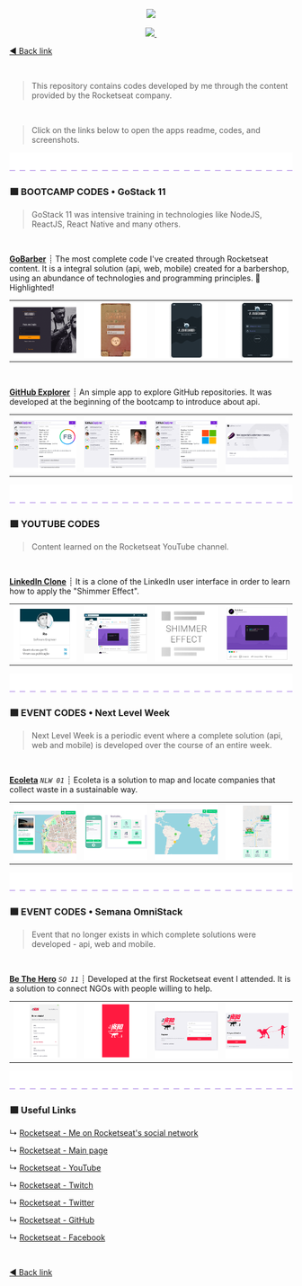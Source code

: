 <p align="center">
  <a aria-label="MY_ROCKETSEAT_CODES" href="https://github.com/imtherousers/Studies/study-codes/Rocketseat#🚀">
    <img src="assets/Rocketseat-banner.gif">
  </a>
</p>

<p align="center">
  <a aria-label="MADE_BY_imtherouser" href="https://github.com/imtherousers/Studies/study-codes/Rocketseat#🚀">
    <img src="https://img.shields.io/badge/-MADE_BY_imtherouser-7159c1?style=for-the-badge&labelColor=222222">
  </a>
  <a aria-label="LESSONS_FROM_ROCKETSEAT" href="https://rocketseat.com.br/#🚀">
    <img alt="" src="https://img.shields.io/badge/LESSONS_FROM-Rocketseat_🚀-7159c1?style=for-the-badge&labelColor=222222">
  </a>
</p>

[◄ Back link](https://github.com/imtherouser/Studies#🖖)

<br />

> This repository contains codes developed by me through the content provided by the Rocketseat company.

<br />

> Click on the links below to open the apps readme, codes, and screenshots.

<p align="center">
  <a aria-label="__dotted_line__" href="https://github.com/imtherousers/Studies/study-codes/Rocketseat#🚀">
    <img src="assets/dotted-purple-line.png">
  </a>
</p>

### 🟪 **BOOTCAMP CODES • GoStack 11**

> GoStack 11 was intensive training in technologies like NodeJS, ReactJS, React Native and many others.

<br />

**[GoBarber](bootcamp/GoStack11/GoBarber#🚀)** ┊ The most complete code I've created through Rocketseat content. It is a integral solution (api, web, mobile) created for a barbershop, using an abundance of technologies and programming principles. 🌟 Highlighted!

<table>
  <tr>
    <td>
      <a href="bootcamp/GoStack11/GoBarber#🚀">
        <img src="bootcamp/GoStack11/GoBarber/screenshots/GoBarber-mini-screen-02.png">
      </a>
    </td>
    <td>
      <a href="bootcamp/GoStack11/GoBarber#🚀">
        <img src="bootcamp/GoStack11/GoBarber/screenshots/SteampunkGoBarber-mini-screen-01.png">
      </a>
    </td>
    <td>
      <a href="bootcamp/GoStack11/GoBarber#🚀">
        <img src="bootcamp/GoStack11/GoBarber/screenshots/AlienGoBarber-mini-screen-01.png">
      </a>
    </td>
    <td>
      <a href="bootcamp/GoStack11/GoBarber#🚀">
        <img src="bootcamp/GoStack11/GoBarber/screenshots/AlienGoBarber-mini-screen-02.png">
      </a>
    </td>
  </tr>
</table>

<br />

**[GitHub Explorer](bootcamp/GoStack11/GitHubExplorer#🚀)** ┊ An simple app to explore GitHub repositories. It was developed at the beginning of the bootcamp to introduce about api.

<table>
  <tr>
    <td>
      <a href="bootcamp/GoStack11/GitHubExplorer#🚀">
        <img src="bootcamp/GoStack11/GitHubExplorer/screenshots/filemanager/GitHubExplorer-screenshot-MINI-01.png">
      </a>
    </td>
    <td>
      <a href="bootcamp/GoStack11/GitHubExplorer#🚀">
        <img src="bootcamp/GoStack11/GitHubExplorer/screenshots/filemanager/GitHubExplorer-screenshot-MINI-03.png">
      </a>
    </td>
    <td>
      <a href="bootcamp/GoStack11/GitHubExplorer#🚀">
        <img src="bootcamp/GoStack11/GitHubExplorer/screenshots/filemanager/GitHubExplorer-screenshot-MINI-02.png">
      </a>
    </td>
    <td>
      <a href="bootcamp/GoStack11/GitHubExplorer#🚀">
        <img src="bootcamp/GoStack11/GitHubExplorer/screenshots/original/GitHubExplorer-screenshot-MINI-01.png">
      </a>
    </td>
  </tr>
</table>

<p align="center">
  <a aria-label="__dotted_line__" href="https://github.com/imtherousers/Studies/study-codes/Rocketseat#🚀">
    <img src="assets/dotted-purple-line.png">
  </a>
</p>

### 🟪 **YOUTUBE CODES**

> Content learned on the Rocketseat YouTube channel.

<br />

**[LinkedIn Clone](youtube/LinkedInClone#🚀)** ┊ It is a clone of the LinkedIn user interface in order to learn how to apply the "Shimmer Effect".

<table>
  <tr>
    <td>
      <a href="youtube/LinkedInClone#🚀">
        <img src="youtube/LinkedInClone/screenshots/LinkedInClone-mini-01.png">
      </a>
    </td>
    <td>
      <a href="youtube/LinkedInClone#🚀">
        <img src="youtube/LinkedInClone/screenshots/LinkedInClone-mini-02.png">
      </a>
    </td>
    <td>
      <a href="youtube/LinkedInClone#🚀">
        <img src="youtube/LinkedInClone/screenshots/LinkedInClone-mini-03.png">
      </a>
    </td>
    <td>
      <a href="youtube/LinkedInClone#🚀">
        <img src="youtube/LinkedInClone/screenshots/LinkedInClone-mini-04.png">
      </a>
    </td>
  </tr>
</table>

<p align="center">
  <a aria-label="__dotted_line__" href="https://github.com/imtherousers/Studies/study-codes/Rocketseat#🚀">
    <img src="assets/dotted-purple-line.png">
  </a>
</p>

### 🟪 **EVENT CODES • Next Level Week**

> Next Level Week is a periodic event where a complete solution (api, web and mobile) is developed over the course of an entire week.

<br />

**[Ecoleta](events/NextLevelWeek/NLW01-Ecoleta#🚀)** _`NLW 01`_ ┊ Ecoleta is a solution to map and locate companies that collect waste in a sustainable way.

<table>
  <tr>
    <td>
      <a href="events/NextLevelWeek/NLW01-Ecoleta#🚀">
        <img src="events/NextLevelWeek/NLW01-Ecoleta/screenshots/webuserinterface/ecoleta-screenshot-MINI-01.png">
      </a>
    </td>
    <td>
      <a href="events/NextLevelWeek/NLW01-Ecoleta#🚀">
        <img src="events/NextLevelWeek/NLW01-Ecoleta/screenshots/original/ecoleta-screenshot-MINI-03.png">
      </a>
    </td>
    <td>
      <a href="events/NextLevelWeek/NLW01-Ecoleta#🚀">
        <img src="events/NextLevelWeek/NLW01-Ecoleta/screenshots/webuserinterface/ecoleta-screenshot-MINI-02.png">
      </a>
    </td>
    <td>
      <a href="events/NextLevelWeek/NLW01-Ecoleta#🚀">
        <img src="events/NextLevelWeek/NLW01-Ecoleta/screenshots/original/ecoleta-screenshot-MINI-04.png">
      </a>
    </td>
  </tr>
</table>

<p align="center">
  <a aria-label="__dotted_line__" href="https://github.com/imtherousers/Studies/study-codes/Rocketseat#🚀">
    <img src="assets/dotted-purple-line.png">
  </a>
</p>

### 🟪 **EVENT CODES • Semana OmniStack**

> Event that no longer exists in which complete solutions were developed - api, web and mobile.

<br />

**[Be The Hero](events/SemanaOmniStack/SO11-BeTheHero#🚀)** _`SO 11`_ ┊ Developed at the first Rocketseat event I attended. It is a solution to connect NGOs with people willing to help.

<table>
  <tr>
    <td>
      <a href="events/SemanaOmniStack/SO11-BeTheHero#🚀">
        <img src="events/SemanaOmniStack/SO11-BeTheHero/screenshots/MINI-bethehero-screen-02.png">
      </a>
    </td>
    <td>
      <a href="events/SemanaOmniStack/SO11-BeTheHero#🚀">
        <img src="events/SemanaOmniStack/SO11-BeTheHero/screenshots/dinosaur/MINI-bethehero-screen-01.png">
      </a>
    </td>
    <td>
      <a href="events/SemanaOmniStack/SO11-BeTheHero#🚀">
        <img src="events/SemanaOmniStack/SO11-BeTheHero/screenshots/dinosaur/MINI-bethehero-screen-02.png">
      </a>
    </td>
    <td>
      <a href="events/SemanaOmniStack/SO11-BeTheHero#🚀">
        <img src="events/SemanaOmniStack/SO11-BeTheHero/screenshots/dinosaur/MINI-bethehero-screen-03.png">
      </a>
    </td>
  </tr>
</table>

<p align="center">
  <a aria-label="__dotted_line__" href="https://github.com/imtherousers/Studies/study-codes/Rocketseat#🚀">
    <img src="assets/dotted-purple-line.png">
  </a>
</p>

### 🟪 Useful Links

↳ [Rocketseat - Me on Rocketseat's social network](https://app.rocketseat.com.br/me/imtherouser#🚀)

↳ [Rocketseat - Main page](https://rocketseat.com.br/#🚀)

↳ [Rocketseat - YouTube](https://www.youtube.com/rocketseat#🚀)

↳ [Rocketseat - Twitch](https://www.twitch.tv/rocketseat_oficial#🚀)

↳ [Rocketseat - Twitter](https://twitter.com/rocketseat#🚀)

↳ [Rocketseat - GitHub](https://github.com/Rocketseat#🚀)

↳ [Rocketseat - Facebook](https://www.facebook.com/rocketseat#🚀)

<br />

[◄ Back link](https://github.com/imtherouser/Studies#🖖)
